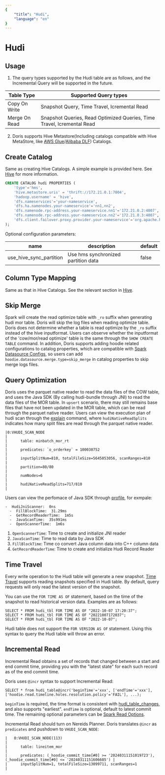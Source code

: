 ```yaml
---
{
    "title": "Hudi",
    "language": "en"
}
---
```


<!-- 
Licensed to the Apache Software Foundation (ASF) under one
or more contributor license agreements.  See the NOTICE file
distributed with this work for additional information
regarding copyright ownership.  The ASF licenses this file
to you under the Apache License, Version 2.0 (the
"License"); you may not use this file except in compliance
with the License.  You may obtain a copy of the License at

  http://www.apache.org/licenses/LICENSE-2.0

Unless required by applicable law or agreed to in writing,
software distributed under the License is distributed on an
"AS IS" BASIS, WITHOUT WARRANTIES OR CONDITIONS OF ANY
KIND, either express or implied.  See the License for the
specific language governing permissions and limitations
under the License.
-->


# Hudi

## Usage

1. The query types supported by the Hudi table are as follows, and the Incremental Query will be supported in the future.

|  Table Type   | Supported Query types  |
|  ----  | ----  |
| Copy On Write  | Snapshot Query, Time Travel, Icremental Read |
| Merge On Read  | Snapshot Queries, Read Optimized Queries, Time Travel, Icremental Read |

2. Doris supports Hive Metastore(Including catalogs compatible with Hive MetaStore, like [AWS Glue](./hive.md)/[Alibaba DLF](./dlf.md)) Catalogs.

## Create Catalog

Same as creating Hive Catalogs. A simple example is provided here. See [Hive](./hive.md) for more information.

```sql
CREATE CATALOG hudi PROPERTIES (
    'type'='hms',
    'hive.metastore.uris' = 'thrift://172.21.0.1:7004',
    'hadoop.username' = 'hive',
    'dfs.nameservices'='your-nameservice',
    'dfs.ha.namenodes.your-nameservice'='nn1,nn2',
    'dfs.namenode.rpc-address.your-nameservice.nn1'='172.21.0.2:4007',
    'dfs.namenode.rpc-address.your-nameservice.nn2'='172.21.0.3:4007',
    'dfs.client.failover.proxy.provider.your-nameservice'='org.apache.hadoop.hdfs.server.namenode.ha.ConfiguredFailoverProxyProvider'
);
```

Optional configuration parameters:

|name|description|default|
|---|---|---|
|use_hive_sync_partition|Use hms synchronized partition data|false|

## Column Type Mapping

Same as that in Hive Catalogs. See the relevant section in [Hive](./hive.md).

## Skip Merge
Spark will create the read optimize table with `_ro` suffix when generating hudi mor table. Doris will skip the log files when reading optimize table. Doris does not determine whether a table is read optimize by the `_ro` suffix instead of the hive inputformat. Users can observe whether the inputformat of the 'cow/mor/read optimize' table is the same through the `SHOW CREATE TABLE` command. In addition, Doris supports adding hoodie related configurations to catalog properties, which are compatible with [Spark Datasource Configs](https://hudi.apache.org/docs/configurations/#Read-Options), so users can add `hoodie.datasource.merge.type=skip_merge` in catalog properties to skip merge logs files.

## Query Optimization
Doris uses the parquet native reader to read the data files of the COW table, and uses the Java SDK (By calling hudi-bundle through JNI) to read the data files of the MOR table. In `upsert` scenario, there may still remains base files that have not been updated in the MOR table, which can be read through the parquet native reader. Users can view the execution plan of hudi scan through the [explain](../../advanced/best-practice/query-analysis.md) command, where `hudiNativeReadSplits` indicates how many split files are read through the parquet native reader.
```
|0:VHUDI_SCAN_NODE                                                             |
|      table: minbatch_mor_rt                                                  |
|      predicates: `o_orderkey` = 100030752                                    |
|      inputSplitNum=810, totalFileSize=5645053056, scanRanges=810             |
|      partition=80/80                                                         |
|      numNodes=6                                                              |
|      hudiNativeReadSplits=717/810                                            |
```
Users can view the perfomace of Java SDK through [profile](../../admin-manual/http-actions/fe/profile-action.md), for exmpale:
```
-  HudiJniScanner:  0ns
  -  FillBlockTime:  31.29ms
  -  GetRecordReaderTime:  1m5s
  -  JavaScanTime:  35s991ms
  -  OpenScannerTime:  1m6s
```
1. `OpenScannerTime`: Time to create and initialize JNI reader
2. `JavaScanTime`: Time to read data by Java SDK
3. `FillBlockTime`: Time co convert Java column data into C++ column data
4. `GetRecordReaderTime`: Time to create and initialize Hudi Record Reader

## Time Travel

Every write operation to the Hudi table will generate a new snapshot. [Time Travel](https://hudi.apache.org/docs/0.14.0/quick-start-guide/#timetravel) supports reading snapshots specified in Hudi table. By default, query requests will only read the latest version of the snapshot.

You can use the `FOR TIME AS OF` statement, based on the time of the snapshot to read historical version data. Examples are as follows:
```
SELECT * FROM hudi_tbl FOR TIME AS OF "2022-10-07 17:20:37";
SELECT * FROM hudi_tbl FOR TIME AS OF "20221007172037";
SELECT * FROM hudi_tbl FOR TIME AS OF "2022-10-07";
```
Hudi table does not support the `FOR VERSION AS OF` statement. Using this syntax to query the Hudi table will throw an error.

## Incremental Read
Incremental Read obtains a set of records that changed between a start and end commit time, providing you with the "latest state" for each such record as of the end commit time.

Doris uses `@incr` syntax to support Incremental Read:
```
SELECT * from hudi_table@incr('beginTime'='xxx', ['endTime'='xxx'], ['hoodie.read.timeline.holes.resolution.policy'='FAIL'], ...);
```
`beginTime` is required, the time format is consistent with [hudi_table_changes](https://hudi.apache.org/docs/0.14.0/quick-start-guide/#incremental-query), and also supports "earliest". `endTime` is optional, default to latest commit time. The remaining optional parameters can be [Spark Read Options](https://hudi.apache.org/docs/0.14.0/configurations#Read-Options).

Incremental Read should turn on Nereids Planner. Doris translates `@incr` as `predicates` and pushdown to `VHUDI_SCAN_NODE`:
```
|   0:VHUDI_SCAN_NODE(113)                                                                                            |
|      table: lineitem_mor                                                                                            |
|      predicates: (_hoodie_commit_time[#0] >= '20240311151019723'), (_hoodie_commit_time[#0] <= '20240311151606605') |
|      inputSplitNum=1, totalFileSize=13099711, scanRanges=1                                                          |
```
